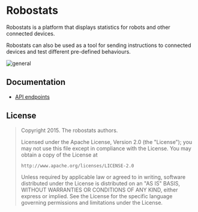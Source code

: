 # Robostats

Robostats is a platform that displays statistics for robots and other
connected devices.

Robostats can also be used as a tool for sending instructions to connected
devices and test different pre-defined behaviours.

![general](https://cloud.githubusercontent.com/assets/385670/5886010/05dcfaa6-a348-11e4-8936-043dbc4f8c94.png)

## Documentation

* [API endpoints](/gophergala/robostats/tree/master/doc)

## License

> Copyright 2015. The robostats authors.
>
> Licensed under the Apache License, Version 2.0 (the "License");
> you may not use this file except in compliance with the License.
> You may obtain a copy of the License at
>
>     http://www.apache.org/licenses/LICENSE-2.0
>
> Unless required by applicable law or agreed to in writing, software
> distributed under the License is distributed on an "AS IS" BASIS,
> WITHOUT WARRANTIES OR CONDITIONS OF ANY KIND, either express or implied.
> See the License for the specific language governing permissions and
> limitations under the License.
